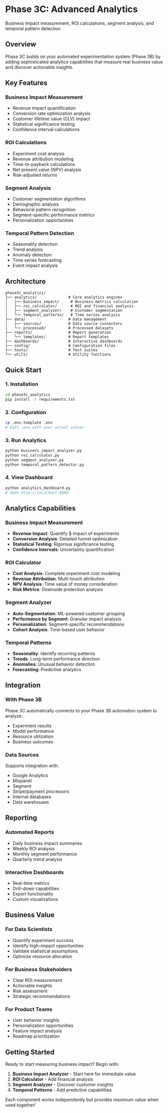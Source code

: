 # Phase 3C: Advanced Analytics

Business impact measurement, ROI calculations, segment analysis, and temporal pattern detection

## Overview

Phase 3C builds on your automated experimentation system (Phase 3B) by adding sophisticated analytics capabilities that measure real business value and discover actionable insights.

## Key Features

### Business Impact Measurement
- Revenue impact quantification
- Conversion rate optimization analysis
- Customer lifetime value (CLV) impact
- Statistical significance testing
- Confidence interval calculations

### ROI Calculations  
- Experiment cost analysis
- Revenue attribution modeling
- Time-to-payback calculations
- Net present value (NPV) analysis
- Risk-adjusted returns

### Segment Analysis
- Customer segmentation algorithms
- Demographic analysis
- Behavioral pattern recognition  
- Segment-specific performance metrics
- Personalization opportunities

### Temporal Pattern Detection
- Seasonality detection
- Trend analysis
- Anomaly detection
- Time series forecasting
- Event impact analysis

## Architecture

```
phase3c_analytics/
├── analytics/              # Core analytics engines
│   ├── business_impact/     # Business metrics calculation
│   ├── roi_calculator/      # ROI and financial analysis
│   ├── segment_analyzer/    # Customer segmentation
│   └── temporal_patterns/   # Time series analysis
├── data/                   # Data management
│   ├── sources/            # Data source connectors
│   └── processed/          # Processed datasets
├── reports/                # Report generation
│   └── templates/          # Report templates
├── dashboards/             # Interactive dashboards
├── config/                 # Configuration files
├── tests/                  # Test suites
└── utils/                  # Utility functions
```

## Quick Start

### 1. Installation
```bash
cd phase3c_analytics
pip install -r requirements.txt
```

### 2. Configuration
```bash
cp .env.template .env
# Edit .env with your actual values
```

### 3. Run Analytics
```bash
python business_impact_analyzer.py
python roi_calculator.py  
python segment_analyzer.py
python temporal_pattern_detector.py
```

### 4. View Dashboard
```bash
python analytics_dashboard.py
# Open http://localhost:8080
```

## Analytics Capabilities

### Business Impact Measurement
- **Revenue Impact**: Quantify $ impact of experiments
- **Conversion Analysis**: Detailed funnel optimization
- **Statistical Testing**: Rigorous significance testing
- **Confidence Intervals**: Uncertainty quantification

### ROI Calculator
- **Cost Analysis**: Complete experiment cost modeling
- **Revenue Attribution**: Multi-touch attribution
- **NPV Analysis**: Time value of money consideration
- **Risk Metrics**: Downside protection analysis

### Segment Analyzer  
- **Auto-Segmentation**: ML-powered customer grouping
- **Performance by Segment**: Granular impact analysis
- **Personalization**: Segment-specific recommendations
- **Cohort Analysis**: Time-based user behavior

### Temporal Patterns
- **Seasonality**: Identify recurring patterns
- **Trends**: Long-term performance direction
- **Anomalies**: Unusual behavior detection
- **Forecasting**: Predictive analytics

## Integration

### With Phase 3B
Phase 3C automatically connects to your Phase 3B automation system to analyze:
- Experiment results
- Model performance 
- Resource utilization
- Business outcomes

### Data Sources
Supports integration with:
- Google Analytics
- Mixpanel
- Segment
- Stripe/payment processors
- Internal databases
- Data warehouses

## Reporting

### Automated Reports
- Daily business impact summaries
- Weekly ROI analysis
- Monthly segment performance
- Quarterly trend analysis

### Interactive Dashboards
- Real-time metrics
- Drill-down capabilities
- Export functionality
- Custom visualizations

## Business Value

### For Data Scientists
- Quantify experiment success
- Identify high-impact opportunities  
- Validate statistical assumptions
- Optimize resource allocation

### For Business Stakeholders
- Clear ROI measurement
- Actionable insights
- Risk assessment
- Strategic recommendations

### For Product Teams
- User behavior insights
- Personalization opportunities
- Feature impact analysis
- Roadmap prioritization

## Getting Started

Ready to start measuring business impact? Begin with:

1. **Business Impact Analyzer** - Start here for immediate value
2. **ROI Calculator** - Add financial analysis
3. **Segment Analyzer** - Discover customer insights
4. **Temporal Patterns** - Add predictive capabilities

Each component works independently but provides maximum value when used together!
